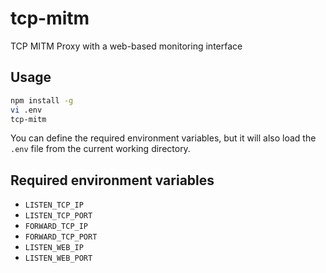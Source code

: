 # tcp-mitm

TCP MITM Proxy with a web-based monitoring interface

## Usage

```bash
npm install -g
vi .env
tcp-mitm
```

You can define the required environment variables, but it will also load the `.env` file from the current working directory.

## Required environment variables

- `LISTEN_TCP_IP`
- `LISTEN_TCP_PORT`
- `FORWARD_TCP_IP`
- `FORWARD_TCP_PORT`
- `LISTEN_WEB_IP`
- `LISTEN_WEB_PORT`


